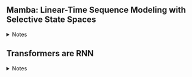 
## Mamba: Linear-Time Sequence Modeling with Selective State Spaces

<details>
<summary>Notes</summary>

**Limitations of self-attention**
- The efficacy of self-attention is attributed to its ability to route information densely within a context window, allowing it to model complex data.
- However, this property brings fundamental drawbacks: an inability to model anything outside of a finite window, and quadratic scaling with respect to the window length.

**State space models** 
- These models can be interpreted as a combination of recurrent neural networks (RNNs) and convolutional neural networks (CNNs), with inspiration from classical state space models
- This class of models can be computed very efficiently as either a recurrence or convolution, with linear or near-linear scaling in sequence length.

**We propose a new class of selective state space models, that improves on prior work on several axes to achieve the modeling power of Transformers while scaling linearly in sequence length.**


#### Properties of S4
1. No non-linearity $h_t \rightarrow h_{t+1}$
2. No time-dependent


#### Mamba
1. High quality: selectivity brings strong performance on dense modalities such as language and genomics. 
2. Fast training and inference: computation and memory scales linearly in sequence length during training, and unrolling the model autoregressively during inference requires only constant time per step since it does not require a cache of previous elements. 
3. Long context: the quality and efficiency together yield performance improvements on real data up to sequence length 1M.

![](attachments/3a5ba738d03156765e4fb825c0d98169_MD5.jpeg)

![](attachments/e622e6183370567db6a96302a4aaa3c8_MD5.jpeg)

#### Equations

**Continuous**
$h'(t) = Ah(t) + Bx(t)$
$y(t) = Cx(t)$

**Discretized**
$h_t = \overline{A}h_{t-1} + \overline{B}x_t$
$y_t = Ch_t$

**Convolution**
$y_t = Ch_t = C(\overline{A}h_{t-1} + \overline{B}x_t) = C\overline{A}h_{t-1} + C\overline{B}x_t$
$\overline{K} = (C\overline{B}, C\overline{AB}, ... C\overline{A^k}\overline{B})$
$y = x* \overline{K}$

</details>

## Transformers are RNN

<details>
<summary>Notes</summary>

### Key
- we express the self-attention as a linear dot-product of kernel feature maps and make use of the associativity property of matrix products to reduce the complexity from O (N 2) to O (N ), where N is the sequence length.
- we introduce the linear transformer model that significantly reduces the memory footprint and scales linearly with respect to the context length.

### Linear transformer

- $$T_l(x) = f_l(A_l(x) + x)$$
- $A_l$: self attention function and is the only part of the transformer that acts across sequences.

### Basic idea

</details>



